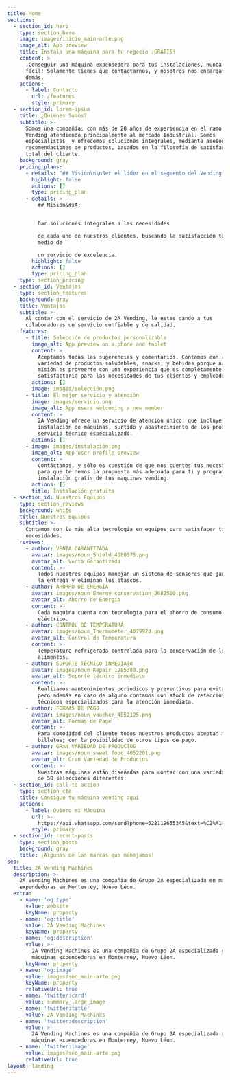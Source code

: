 ```yaml
---
title: Home
sections:
  - section_id: hero
    type: section_hero
    image: images/inicio_main-arte.png
    image_alt: App preview
    title: Instala una máquina para tu negocio ¡GRÁTIS!
    content: >
      ¡Conseguir una máquina expendedora para tus instalaciones, nunca fue tan
      fácil! Solamente tienes que contactarnos, y nosotros nos encargamos de lo
      demás.
    actions:
      - label: Contacto
        url: /features
        style: primary
  - section_id: lorem-ipsum
    title: ¿Quiénes Somos?
    subtitle: >-
      Somos una compañía, con más de 20 años de experiencia en el ramo del
      Vending atendiendo principalmente al mercado Industrial. Somos
      especialistas  y ofrecemos soluciones integrales, mediante asesorías y
      recomendaciones de productos, basados en la filosofía de satisfacción
      total del cliente. 
    background: gray
    pricing_plans:
      - details: "## Visión\n\nSer el líder en el segmento del Vending Machines mediante un servicio personalizado, rápido y eficaz.\_Buscando siempre la mejora continúa en nuestros procesos y sistemas.\n"
        highlight: false
        actions: []
        type: pricing_plan
      - details: >
          ## Misión&#xA;


          Dar soluciones integrales a las necesidades

          de cada uno de nuestros clientes, buscando la satisfacción total, por
          medio de

          un servicio de excelencia.
        highlight: false
        actions: []
        type: pricing_plan
    type: section_pricing
  - section_id: Ventajas
    type: section_features
    background: gray
    title: Ventajas
    subtitle: >-
      Al contar con el servicio de 2A Vending, le estas dando a tus
      colaboradores un servicio confiable y de calidad.
    features:
      - title: Selección de productos personalizable
        image_alt: App preview on a phone and tablet
        content: >
          Aceptamos todas las sugerencias y comentarios. Contamos con una amplia
          variedad de productos saludables, snacks, y bebidas porque nuestra
          misión es proveerte con una experiencia que es completamente
          satisfactoria para las necesidades de tus clientes y empleados.
        actions: []
        image: images/selección.png
      - title: El mejor servicio y atención
        image: images/servicio.png
        image_alt: App users welcoming a new member
        content: >
          2A Vending ofrece un servicio de atención único, que incluye la
          instalación de máquinas, surtido y abastecimiento de los productos, y
          servicio técnico especializado. 
        actions: []
      - image: images/instalación.png
        image_alt: App user profile preview
        content: >
          Contáctanos, y sólo es cuestión de que nos cuentes tus necesidades
          para que te demos la propuesta más adecuada para ti y programar la
          instalación gratis de tus maquinas vending.
        actions: []
        title: Instalación gratuita
  - section_id: Nuestros Equipos
    type: section_reviews
    background: white
    title: Nuestros Equipos
    subtitle: >-
      Contamos con la más alta tecnología en equipos para satisfacer todas tus
      necesidades.
    reviews:
      - author: VENTA GARANTIZADA
        avatar: images/noun_Shield_4080575.png
        avatar_alt: Venta Garantizada
        content: >-
          Todos nuestros equipos manejan un sistema de sensores que garantizan
          la entrega y eliminan los atascos.
      - author: AHORRO DE ENERGÍA
        avatar: images/noun_Energy conservation_2682500.png
        avatar_alt: Ahorro de Energía
        content: >-
          Cada maquina cuenta con tecnología para el ahorro de consumo
          eléctrico.
      - author: CONTROL DE TEMPERATURA
        avatar: images/noun_Thermometer_4079928.png
        avatar_alt: Control de Temperatura
        content: >-
          Temperatura refrigerada controlada para la conservación de los
          alimentos.
      - author: SOPORTE TÉCNICO INMEDIATO
        avatar: images/noun_Repair_1285380.png
        avatar_alt: Soporte técnico inmediato
        content: >-
          Realizamos mantenimientos periodicos y preventivos para evitar fallos;
          pero además en caso de alguno contamos con stock de refecciones y
          técnicos especializados para la atención inmediata.
      - author: FORMAS DE PAGO
        avatar: images/noun_voucher_4052195.png
        avatar_alt: Formas de Page
        content: >-
          Para comodidad del cliente todos nuestros productos aceptan monedas y
          billetes; con la posibilidad de otros tipos de pago.
      - author: GRAN VARIEDAD DE PRODUCTOS
        avatar: images/noun_sweet food_4052201.png
        avatar_alt: Gran Variedad de Productos
        content: >-
          Nuestras máquinas están diseñadas para contar con una variedad de más
          de 50 selecciones diferentes.
  - section_id: call-to-action
    type: section_cta
    title: Consigue tu máquina vending aquí
    actions:
      - label: Quiero mi Máquina
        url: >-
          https://api.whatsapp.com/send?phone=528119655345&text=%C2%A1Hola!%20%C2%BFMe%20podr%C3%ADan%20pasar%20m%C3%A1s%20informaci%C3%B3n%20de%20las%20m%C3%A1quinas%20expendedoras%3F
        style: primary
  - section_id: recent-posts
    type: section_posts
    background: gray
    title: ¡Algunas de las marcas que manejamos!
seo:
  title: 2A Vending Machines
  description: >-
    2A Vending Machines es una compañia de Grupo 2A especializada en máquinas
    expendedoras en Monterrey, Nuevo Léon.
  extra:
    - name: 'og:type'
      value: website
      keyName: property
    - name: 'og:title'
      value: 2A Vending Machines
      keyName: property
    - name: 'og:description'
      value: >-
        2A Vending Machines es una compañia de Grupo 2A especializada en
        máquinas expendedoras en Monterrey, Nuevo Léon.
      keyName: property
    - name: 'og:image'
      value: images/seo_main-arte.png
      keyName: property
      relativeUrl: true
    - name: 'twitter:card'
      value: summary_large_image
    - name: 'twitter:title'
      value: 2A Vending Machines
    - name: 'twitter:description'
      value: >-
        2A Vending Machines es una compañia de Grupo 2A especializada en
        máquinas expendedoras en Monterrey, Nuevo Léon.
    - name: 'twitter:image'
      value: images/seo_main-arte.png
      relativeUrl: true
layout: landing
---
```

